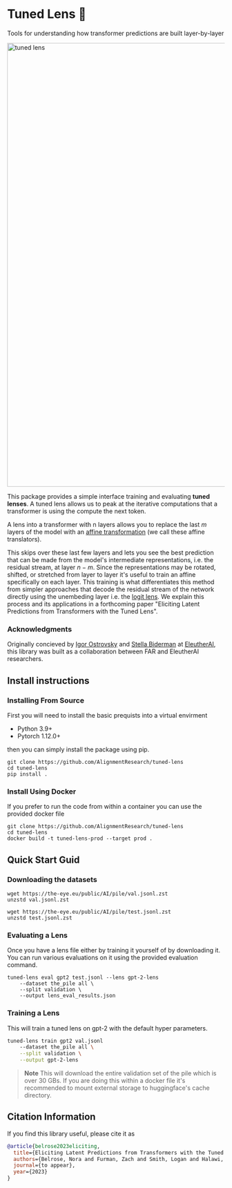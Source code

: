 # Tuned Lens 🔎
Tools for understanding how transformer predictions are built layer-by-layer

<img width="1028" alt="tuned lens" src="https://user-images.githubusercontent.com/39116809/206883419-4fb9083d-3fa0-48e9-ba97-b70cb21b08e9.png">

This package provides a simple interface training and evaluating __tuned lenses__. A tuned lens allows us to peak at the iterative computations that a transformer is using the compute the next token.

A lens into a transformer with n layers allows you to replace the last $m$ layers of the model with an [affine transformation](https://pytorch.org/docs/stable/generated/torch.nn.Linear.html) (we call these affine translators).

This skips over these last few layers and lets you see the best prediction that can be made from the model's intermediate representations, i.e. the residual stream, at layer $n - m$. Since the representations may be rotated, shifted, or stretched from layer to layer it's useful to train an affine specifically on each layer. This training is what differentiates this method from simpler approaches that decode the residual stream of the network directly using the unembeding layer i.e. the [logit lens](https://www.lesswrong.com/posts/AcKRB8wDpdaN6v6ru/interpreting-gpt-the-logit-lens). We explain this process and its applications in a forthcoming paper "Eliciting Latent Predictions from Transformers with the Tuned Lens".

### Acknowledgments
Originally concieved by [Igor Ostrovsky](https://twitter.com/igoro?lang=en) and [Stella Biderman](www.stellabiderman) at [EleutherAI](www.eleuther.ai), this library was built as a collaboration between FAR and EleutherAI researchers.

## Install instructions
### Installing From Source
First you will need to install the basic prequists into a virtual envirment
* Python 3.9+
* Pytorch 1.12.0+

then you can simply install the package using pip.
```
git clone https://github.com/AlignmentResearch/tuned-lens
cd tuned-lens
pip install .
```

### Install Using Docker
If you prefer to run the code from within a container you can use the provided docker
file
```
git clone https://github.com/AlignmentResearch/tuned-lens
cd tuned-lens
docker build -t tuned-lens-prod --target prod .
```

## Quick Start Guid
### Downloading the datasets
```
wget https://the-eye.eu/public/AI/pile/val.jsonl.zst
unzstd val.jsonl.zst

wget https://the-eye.eu/public/AI/pile/test.jsonl.zst
unzstd test.jsonl.zst
```

### Evaluating a Lens
Once you have a lens file either by training it yourself of by downloading it. You
can run various evaluations on it using the provided evaluation command.
```
tuned-lens eval gpt2 test.jsonl --lens gpt-2-lens 
    --dataset the_pile all \
    --split validation \
    --output lens_eval_results.json
```


### Training a Lens
This will train a tuned lens on gpt-2 with the default hyper parameters.

```bash
tuned-lens train gpt2 val.jsonl
    --dataset the_pile all \
    --split validation \
    --output gpt-2-lens
```

> **Note**
> This will download the entire validation set of the pile which is over 30 GBs. If you
> are doing this within a docker file it's recommended to mount external storage to huggingface's
> cache directory.

## Citation Information

If you find this library useful, please cite it as

```bibtex
@article{belrose2023eliciting,
  title={Eliciting Latent Predictions from Transformers with the Tuned Lens},
  authors={Belrose, Nora and Furman, Zach and Smith, Logan and Halawi, Danny and McKinney, Lev and Ostrovsky, Igor and Biderman, Stella and Steinhardt, Jacob},
  journal={to appear},
  year={2023}
}
```
